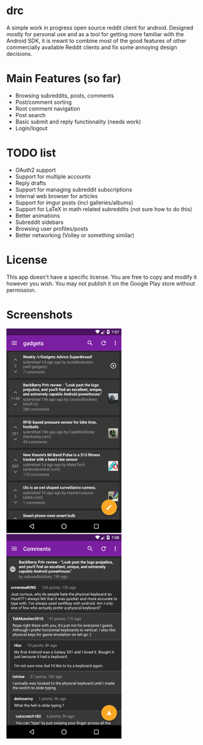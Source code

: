 # drc
A simple work in progress open source reddit client for android. Designed mostly for personal use and as a tool for getting more familiar with the Android SDK, it is meant to combine most of the good features of other commercially available Reddit clients and fix some annoying design decisions.

# Main Features (so far)
- Browsing subreddits, posts, comments
- Post/comment sorting
- Root comment navigation
- Post search
- Basic submit and reply functionality (needs work)
- Login/logout

# TODO list
- OAuth2 support
- Support for multiple accounts
- Reply drafts
- Support for managing subreddit subscriptions
- Internal web browser for articles
- Support for imgur posts (incl galleries/albums)
- Support for LaTeX in math related subreddits (not sure how to do this)
- Better animations
- Subreddit sidebars
- Browsing user profiles/posts
- Better networking (Volley or something similar)

# License
This app doesn't have a specific license. You are free to copy and modify it however you wish. You may not publish it on the Google Play store without permission.

# Screenshots
<img src="/Screenshots/posts.png" width="300">
<img src="/Screenshots/comments.png" width="300">
